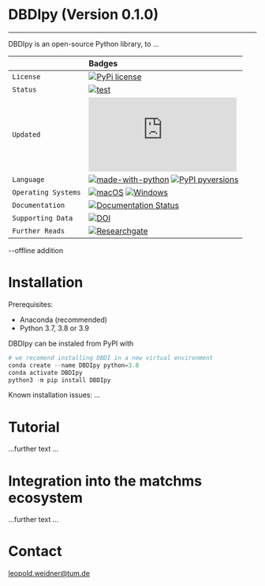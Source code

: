 # DBDIpy (Version 0.1.0)
**********************************

DBDIpy is an open-source Python library, to ...



|                     | Badges                 |
|:-------------       |:-----------------------|
| `License`           | [![PyPi license](https://badgen.net/pypi/license/pip/)]([https://pypi.com/project/pip/](https://opensource.org/licenses/MIT/))|
| `Status`            | [![test](https://img.shields.io/badge/Maintained%3F-yes-green.svg)](https://GitHub.com/Naereen/StrapDown.js/graphs/commit-activity)|
| `Updated`           | [![GitHub latest commit](https://badgen.net/github/last-commit/Naereen/Strapdown.js)](https://GitHub.com/Naereen/StrapDown.js/commit/)|
| `Language`          | [![made-with-python](https://img.shields.io/badge/Made%20with-Python-1f425f.svg)](https://www.python.org/) [![PyPI pyversions](https://img.shields.io/pypi/pyversions/ansicolortags.svg)](https://pypi.python.org/pypi/ansicolortags/)|
| `Operating Systems` | [![macOS](https://svgshare.com/i/ZjP.svg)](https://svgshare.com/i/ZjP.svg) [![Windows](https://svgshare.com/i/ZhY.svg)](https://svgshare.com/i/ZhY.svg)|
| `Documentation`     | [![Documentation Status](https://readthedocs.org/projects/ansicolortags/badge/?version=latest)](https://github.com/leopold-weidner/DBDIpy)|
| `Supporting Data`   | [![DOI](https://zenodo.org/badge/DOI/10.5281/zenodo.7221089.svg)](https://doi.org/10.5281/zenodo.7221089)|
| `Further Reads`     | [![Researchgate](https://img.shields.io/badge/Research_Gate-00CCBB.svg?&style=for-the-badge&logo=ResearchGate&logoColor=white)](https://www.researchgate.net/profile/Leopold-Weidner)|


--offline addition


Installation
============

Prerequisites:  

- Anaconda (recommended)
- Python 3.7, 3.8 or 3.9

DBDIpy can be instaled from PyPI  with

```python
# we recomend installing DBDI in a new virtual environment
conda create --name DBDIpy python=3.8
conda activate DBDIpy
python3 -m pip install DBDIpy
```


Known installation issues:
...  
  

Tutorial
============
...further text ...


Integration into the matchms ecosystem
============
...further text ...


Contact
============
leopold.weidner@tum.de
